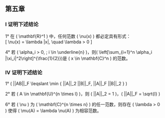 ## 第五章

### I 证明下述结论
1° 在 \( \mathbf{R}^1 \) 中，任何范数 \( \nu(x) \) 都必定具有形式：  
\[
\nu(x) = \lambda |x|, \quad \lambda > 0
\]


4° 若 \( \alpha_i > 0, \; i \in \underline{n} \)，则\(
\left[\sum_{i=1}^n \alpha_i |\xi_i|^2\right]^{\frac{1}{2}}\)是 \( x \in \mathbf{C}^n \) 的范数。



### IV 证明下述结论
1° \( ||AB||_F \leqslant \min \{ ||A||_2 ||B||_F, ||A||_F ||B||_2 \} \)

2° 若 \( A \in \mathbf{U}^{n \times l} \)，则 \( ||A||_2 = 1 \)，\( ||A||_F = \sqrt{l} \)


6° 若 \( \nu \) 为 \( \mathbf{C}^{n \times n} \) 的任一范数，则存在 \( \lambda > 0 \) 使得 \( \mu(A) = \lambda \nu(A) \) 为相容范数。


